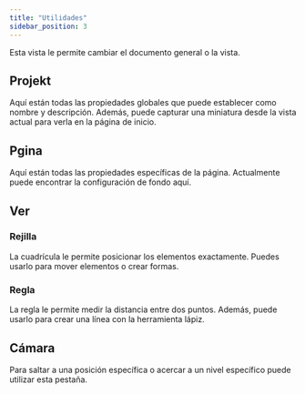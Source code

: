 ```yaml
---
title: "Utilidades"
sidebar_position: 3
---
```


Esta vista le permite cambiar el documento general o la vista.

## Projekt

Aquí están todas las propiedades globales que puede establecer como nombre y descripción. Además, puede capturar una miniatura desde la vista actual para verla en la página de inicio.

## Pgina

Aquí están todas las propiedades específicas de la página. Actualmente puede encontrar la configuración de fondo aquí.

## Ver

### Rejilla

La cuadrícula le permite posicionar los elementos exactamente. Puedes usarlo para mover elementos o crear formas.

### Regla

La regla le permite medir la distancia entre dos puntos. Además, puede usarlo para crear una línea con la herramienta lápiz.

## Cámara

Para saltar a una posición específica o acercar a un nivel específico puede utilizar esta pestaña.
